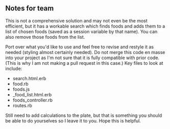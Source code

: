 Notes for team
---

This is not a comprehensive solution and may not even be the most efficient, but it has a workable search which finds foods and adds them to a list of chosen foods (saved as a session variable by that name).  You can also remove those foods from the list.

Port over what you'd like to use and feel free to revise and restyle it as needed (styling almost certainly needed).  Do not merge this code en masse into your project as I'm not sure that it is fully compatible with prior code. (This is why I am not making a pull request in this case.)  Key files to look at include:

- search.html.erb
- food.rb
- foods.js
- _food_list.html.erb
- foods_controller.rb
- routes.rb

Still need to add calculations to the plate, but that is something you should be able to do yourselves so I leave it to you.  Hope this is helpful.
